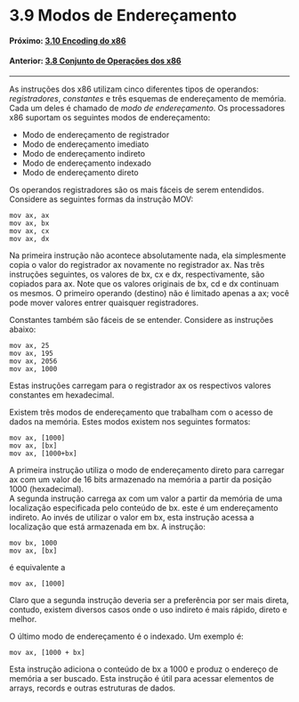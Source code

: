 # 3.9 Modos de Endereçamento

#### Próximo: [3.10 Encoding do x86](./codificacao_x86.md)  
#### Anterior: [3.8 Conjunto de Operações dos x86](./operacoesx86.md)  

---  

As instruções dos x86 utilizam cinco diferentes tipos de operandos: _registradores_, _constantes_ e três esquemas de endereçamento de memória. Cada um deles é chamado de _modo de endereçamento_. Os processadores x86 suportam os seguintes modos de endereçamento:  
* Modo de endereçamento de registrador  
* Modo de endereçamento imediato  
* Modo de endereçamento indireto  
* Modo de endereçamento indexado  
* Modo de endereçamento direto  


Os operandos registradores são os mais fáceis de serem entendidos. Considere as seguintes formas da instrução MOV:  

```
mov ax, ax
mov ax, bx
mov ax, cx
mov ax, dx
```

Na primeira instrução não acontece absolutamente nada, ela simplesmente copia o valor do registrador ax novamente no registrador ax. Nas três instruções seguintes, os valores de bx, cx e dx, respectivamente, são copiados para ax. Note que os valores originais de bx, cd e dx continuam os mesmos. O primeiro operando (destino) não é limitado apenas a ax; você pode mover valores entrer quaisquer registradores.  

Constantes também são fáceis de se entender. Considere as instruções abaixo:  

```
mov ax, 25
mov ax, 195
mov ax, 2056
mov ax, 1000
```

Estas instruções carregam para o registrador ax os respectivos valores constantes em hexadecimal.  

Existem três modos de endereçamento que trabalham com o acesso de dados na memória. Estes modos existem nos seguintes formatos:  

```
mov ax, [1000]
mov ax, [bx]
mov ax, [1000+bx]
```

A primeira instrução utiliza o modo de endereçamento direto para carregar ax com um valor de 16 bits armazenado na memória a partir da posição 1000 (hexadecimal).  
A segunda instrução carrega ax com um valor a partir da memória de uma localização especificada pelo conteúdo de bx. este é um endereçamento indireto. Ao invés de utilizar o valor em bx, esta instrução acessa a localização que está armazenada em bx.  A instrução:

```
mov bx, 1000
mov ax, [bx]
```

é equivalente a  

```
mov ax, [1000]
```

Claro que a segunda instrução deveria ser a preferência por ser mais direta, contudo, existem diversos casos onde o uso indireto é mais rápido, direto e melhor.  

O último modo de endereçamento é o indexado. Um exemplo é:  

```
mov ax, [1000 + bx]
```

Esta instrução adiciona o conteúdo de bx a 1000 e produz o endereço de memória a ser buscado. Esta instrução é útil para acessar elementos de arrays, records e outras estruturas de dados.